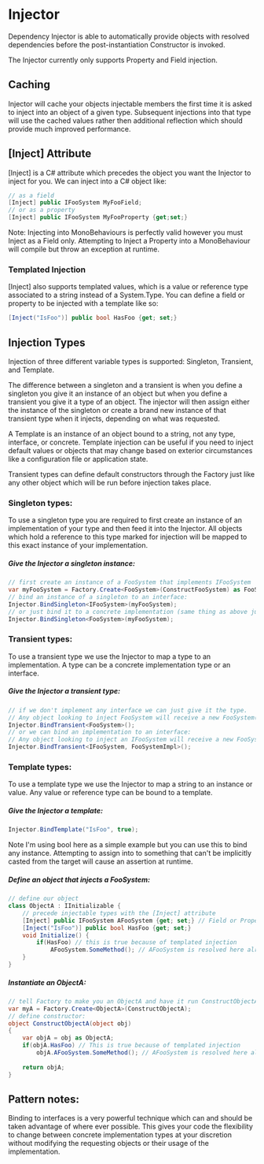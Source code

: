 # Injector

Dependency Injector is able to automatically provide objects with resolved dependencies before the post-instantiation Constructor is invoked.

The Injector currently only supports Property and Field injection.

## Caching
Injector will cache your objects injectable members the first time it is asked to inject into an object of a given type.  Subsequent injections into that type will use the cached values rather then additional reflection which should provide much improved performance.

## [Inject] Attribute
[Inject] is a C# attribute which precedes the object you want the Injector to inject for you.
We can inject into a C# object like:
```csharp
// as a field
[Inject] public IFooSystem MyFooField;
// or as a property
[Inject] public IFooSystem MyFooProperty {get;set;}
```
Note: Injecting into MonoBehaviours is perfectly valid however you must Inject as a Field only.  Attempting to Inject a Property into a MonoBehaviour will compile but throw an exception at runtime.

### Templated Injection
[Inject] also supports templated values, which is a value or reference type associated to a string instead of a System.Type.  You can define a field or property to be injected with a template like so:
```csharp
[Inject("IsFoo")] public bool HasFoo {get; set;}
```

## Injection Types
Injection of three different variable types is supported:  Singleton, Transient, and Template.

The difference between a singleton and a transient is when you define a singleton you give it an instance of an object but when you define a transient you give it a type of an object.  The injector will then assign either the instance of the singleton or create a brand new instance of that transient type when it injects, depending on what was requested.  

A Template is an instance of an object bound to a string, not any type, interface, or concrete.  Template injection can be useful if you need to inject default values or objects that may change based on exterior circumstances like a configuration file or application state.

Transient types can define default constructors through the Factory just like any other object which will be run before injection takes place.

### Singleton types:
To use a singleton type you are required to first create an instance of an implementation of your type and then feed it into the Injector.  All objects which hold a reference to this type marked for injection will be mapped to this exact instance of your implementation.

##### Give the Injector a singleton instance:
```csharp
// first create an instance of a FooSystem that implements IFooSystem
var myFooSystem = Factory.Create<FooSystem>(ConstructFooSystem) as FooSystem;
// bind an instance of a singleton to an interface:
Injector.BindSingleton<IFooSystem>(myFooSystem);
// or just bind it to a concrete implementation (same thing as above just less extensible and flexible)
Injector.BindSingleton<FooSystem>(myFooSystem);
```

### Transient types:
To use a transient type we use the Injector to map a type to an implementation.  A type can be a concrete implementation type or an interface.

##### Give the Injector a transient type:
```csharp
// if we don't implement any interface we can just give it the type.
// Any object looking to inject FooSystem will receive a new FooSystem()
Injector.BindTransient<FooSystem>();
// or we can bind an implementation to an interface:
// Any object looking to inject an IFooSystem will receive a new FooSystemImpl()
Injector.BindTransient<IFooSystem, FooSystemImpl>();
```

### Template types:
To use a template type we use the Injector to map a string to an instance or value.  Any value or reference type can be bound to a template.

##### Give the Injector a template:
```csharp
Injector.BindTemplate("IsFoo", true);
```

Note I'm using bool here as a simple example but you can use this to bind any instance.  Attempting to assign into to something that can't be implicitly casted from the target will cause an assertion at runtime.

##### Define an object that injects a FooSystem:
```csharp
// define our object
class ObjectA : IInitializable {
    // precede injectable types with the [Inject] attribute
    [Inject] public IFooSystem AFooSystem {get; set;} // Field or Property injection is valid here
    [Inject("IsFoo")] public bool HasFoo {get; set;}
    void Initialize() {
        if(HasFoo) // this is true because of templated injection
            AFooSystem.SomeMethod(); // AFooSystem is resolved here already assuming ObjectA was created by Factory
    }
}
```
##### Instantiate an ObjectA:
```csharp
// tell Factory to make you an ObjectA and have it run ConstructObjectA on it
var myA = Factory.Create<ObjectA>(ConstructObjectA);
// define constructor:
object ConstructObjectA(object obj)
{
    var objA = obj as ObjectA;
    if(objA.HasFoo) // This is true because of templated injection
        objA.AFooSystem.SomeMethod(); // AFooSystem is resolved here already and we can use it if we need to
        
    return objA;
}
```

## Pattern notes:
Binding to interfaces is a very powerful technique which can and should be taken advantage of where ever possible.  This gives your code the flexibility to change between concrete implementation types at your discretion without modifying the requesting objects or their usage of the implementation.
